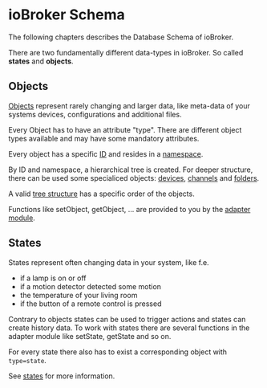 # ioBroker Schema

The following chapters describes the Database Schema of ioBroker.

There are two fundamentally different data-types in ioBroker. So called **states** and **objects**.

## Objects ##
[Objects](objects.md) represent rarely changing and larger data, like meta-data of your systems devices, configurations and additional
files.

Every Object has to have an attribute "type". There are different object types available and may have some mandatory attributes. 

Every object has a specific [ID](ids.md) and resides in a [namespace](namespaces.md).

By ID and namespace, a hierarchical tree is created. For deeper structure, there can be used some specialiced objects: [devices](objects_devices.md), [channels](objects_channels.md) and [folders]().

A valid [tree structure]() has a specific order of the objects.

Functions like setObject, getObject, ... are provided to you by the [adapter module]().

## States ##
States represent often changing data in your system, like f.e. 
* if a lamp is on or off
* if a motion detector detected some motion
* the temperature of your living room
* if the button of a remote control is pressed

Contrary to objects states can be used to trigger actions and states can create history data. To work with states there are several functions in the adapter module like setState, getState and so on.

For every state there also has to exist a corresponding object with `type=state`.

See [states]() for more information.
